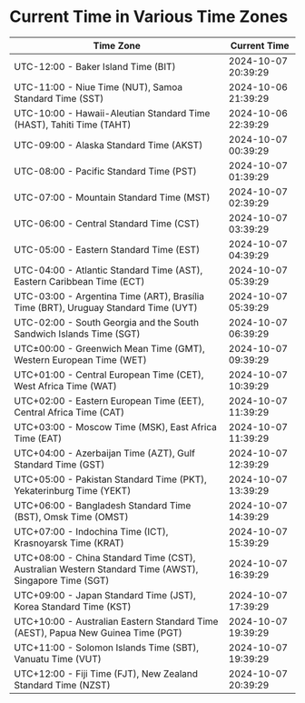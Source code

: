 # Current Time in Various Time Zones

| Time Zone | Current Time |
|-----------|--------------|
| UTC-12:00 - Baker Island Time (BIT) | 2024-10-07 20:39:29 |
| UTC-11:00 - Niue Time (NUT), Samoa Standard Time (SST) | 2024-10-06 21:39:29 |
| UTC-10:00 - Hawaii-Aleutian Standard Time (HAST), Tahiti Time (TAHT) | 2024-10-06 22:39:29 |
| UTC-09:00 - Alaska Standard Time (AKST) | 2024-10-07 00:39:29 |
| UTC-08:00 - Pacific Standard Time (PST) | 2024-10-07 01:39:29 |
| UTC-07:00 - Mountain Standard Time (MST) | 2024-10-07 02:39:29 |
| UTC-06:00 - Central Standard Time (CST) | 2024-10-07 03:39:29 |
| UTC-05:00 - Eastern Standard Time (EST) | 2024-10-07 04:39:29 |
| UTC-04:00 - Atlantic Standard Time (AST), Eastern Caribbean Time (ECT) | 2024-10-07 05:39:29 |
| UTC-03:00 - Argentina Time (ART), Brasília Time (BRT), Uruguay Standard Time (UYT) | 2024-10-07 05:39:29 |
| UTC-02:00 - South Georgia and the South Sandwich Islands Time (SGT) | 2024-10-07 06:39:29 |
| UTC±00:00 - Greenwich Mean Time (GMT), Western European Time (WET) | 2024-10-07 09:39:29 |
| UTC+01:00 - Central European Time (CET), West Africa Time (WAT) | 2024-10-07 10:39:29 |
| UTC+02:00 - Eastern European Time (EET), Central Africa Time (CAT) | 2024-10-07 11:39:29 |
| UTC+03:00 - Moscow Time (MSK), East Africa Time (EAT) | 2024-10-07 11:39:29 |
| UTC+04:00 - Azerbaijan Time (AZT), Gulf Standard Time (GST) | 2024-10-07 12:39:29 |
| UTC+05:00 - Pakistan Standard Time (PKT), Yekaterinburg Time (YEKT) | 2024-10-07 13:39:29 |
| UTC+06:00 - Bangladesh Standard Time (BST), Omsk Time (OMST) | 2024-10-07 14:39:29 |
| UTC+07:00 - Indochina Time (ICT), Krasnoyarsk Time (KRAT) | 2024-10-07 15:39:29 |
| UTC+08:00 - China Standard Time (CST), Australian Western Standard Time (AWST), Singapore Time (SGT) | 2024-10-07 16:39:29 |
| UTC+09:00 - Japan Standard Time (JST), Korea Standard Time (KST) | 2024-10-07 17:39:29 |
| UTC+10:00 - Australian Eastern Standard Time (AEST), Papua New Guinea Time (PGT) | 2024-10-07 19:39:29 |
| UTC+11:00 - Solomon Islands Time (SBT), Vanuatu Time (VUT) | 2024-10-07 19:39:29 |
| UTC+12:00 - Fiji Time (FJT), New Zealand Standard Time (NZST) | 2024-10-07 20:39:29 |

